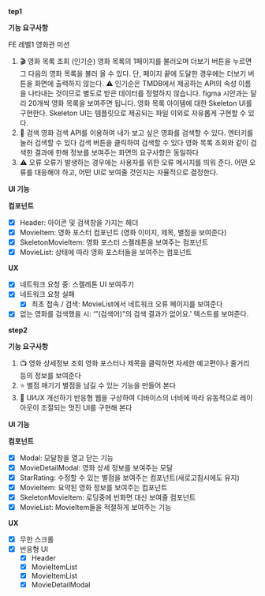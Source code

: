 **tep1**

**기능 요구사항**

FE 레벨1 영화관 미션

1. 🎬 영화 목록 조회 (인기순) 영화 목록의 1페이지를 불러오며 더보기 버튼을 누르면 그 다음의 영화 목록을 불러 올 수 있다. 단, 페이지 끝에 도달한 경우에는 더보기 버튼을 화면에 출력하지 않는다. ⚠️ 인기순은 TMDB에서 제공하는 API의 속성 이름을 나타내는 것이므로 별도로 받은 데이터를 정렬하지 않습니다. figma 시안과는 달리 20개씩 영화 목록을 보여주면 됩니다. 영화 목록 아이템에 대한 Skeleton UI를 구현한다. Skeleton UI는 템플릿으로 제공되는 파일 이외로 자유롭게 구현할 수 있다.
2. 🔎 검색 영화 검색 API를 이용하여 내가 보고 싶은 영화를 검색할 수 있다. 엔터키를 눌러 검색할 수 있다 검색 버튼을 클릭하여 검색할 수 있다 영화 목록 조회와 같이 검색한 결과에 한해 정보를 보여주는 화면의 요구사항은 동일하다
3. ⚠️ 오류 오류가 발생하는 경우에는 사용자를 위한 오류 메시지를 띄워 준다. 어떤 오류를 대응해야 하고, 어떤 UI로 보여줄 것인지는 자율적으로 결정한다.

**UI 기능**

**컴포넌트**

- [x] Header: 아이콘 및 검색창을 가지는 헤더
- [x] MovieItem: 영화 포스터 컴포넌트 (영화 이미지, 제목, 별점을 보여준다)
- [x] SkeletonMovieItem: 영화 포스터 스켈레톤을 보여주는 컴포넌트
- [x] MovieList: 상태에 따라 영화 포스터들을 보여주는 컴포넌트

**UX**

- [x] 네트워크 요청 중: 스켈레톤 UI 보여주기
- [x] 네트워크 요청 실패
  - [x] 최초 접속 / 검색: MovieList에서 네트워크 오류 페이지를 보여준다
- [x] 없는 영화를 검색했을 시: ‘”(검색어)"의 검색 결과가 없어요.' 텍스트를 보여준다.

**step2**

**기능 요구사항**

1. 📺 영화 상세정보 조회 영화 포스터나 제목을 클릭하면 자세한 예고편이나 줄거리 등의 정보를 보여준다
2. ⭐️ 별점 매기기 별점을 남길 수 있는 기능을 만들어 본다
3. 📐 UI⁄UX 개선하기 반응형 웹을 구상하여 디바이스의 너비에 따라 유동적으로 레이아웃이 조절되는 멋진 UI를 구현해 본다

**UI 기능**

**컴포넌트**

- [x] Modal: 모달창을 열고 닫는 기능
- [x] MovieDetailModal: 영화 상세 정보를 보여주는 모달
- [x] StarRating: 수정할 수 있는 별점을 보여주는 컴포넌트(새로고침시에도 유지)
- [x] MovieItem: 요약된 영화 정보를 보여주는 컴포넌트
- [x] SkeletonMovieItem: 로딩중에 빈화면 대신 보여줄 컴포넌트
- [x] MovieList: MovieItem들을 적절하게 보여주는 기능

**UX**

- [x] 무한 스크롤
- [x] 반응형 UI
  - [x] Header
  - [x] MovieItemList
  - [x] MovieItemList
  - [x] MovieDetailModal
